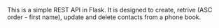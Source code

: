 This is a simple REST API in Flask. It is designed to create, retrive (ASC order - first name), update and delete contacts from a phone book.
